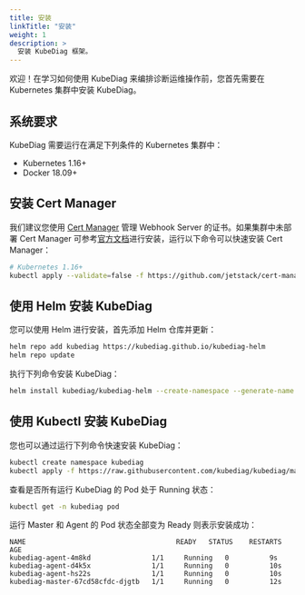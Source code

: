 ```yaml
---
title: 安装
linkTitle: "安装"
weight: 1
description: >
  安装 KubeDiag 框架。
---
```


欢迎！在学习如何使用 KubeDiag 来编排诊断运维操作前，您首先需要在 Kubernetes 集群中安装 KubeDiag。

## 系统要求

KubeDiag 需要运行在满足下列条件的 Kubernetes 集群中：

* Kubernetes 1.16+
* Docker 18.09+

## 安装 Cert Manager

我们建议您使用 [Cert Manager](https://github.com/jetstack/cert-manager) 管理 Webhook Server 的证书。如果集群中未部署 Cert Manager 可参考[官方文档](https://cert-manager.io/docs/installation/kubernetes/)进行安装，运行以下命令可以快速安装 Cert Manager：

```bash
# Kubernetes 1.16+
kubectl apply --validate=false -f https://github.com/jetstack/cert-manager/releases/download/v1.0.2/cert-manager.yaml
```

## 使用 Helm 安装 KubeDiag

您可以使用 Helm 进行安装，首先添加 Helm 仓库并更新：

```bash
helm repo add kubediag https://kubediag.github.io/kubediag-helm
helm repo update
```

执行下列命令安装 KubeDiag：

```bash
helm install kubediag/kubediag-helm --create-namespace --generate-name --namespace kubediag
```

## 使用 Kubectl 安装 KubeDiag

您也可以通过运行下列命令快速安装 KubeDiag：

```bash
kubectl create namespace kubediag
kubectl apply -f https://raw.githubusercontent.com/kubediag/kubediag/master/config/deploy/manifests.yaml
```

查看是否所有运行 KubeDiag 的 Pod 处于 Running 状态：

```bash
kubectl get -n kubediag pod
```

运行 Master 和 Agent 的 Pod 状态全部变为 Ready 则表示安装成功：

```
NAME                                     READY   STATUS    RESTARTS   AGE
kubediag-agent-4m8kd               1/1     Running   0          9s
kubediag-agent-d4k5x               1/1     Running   0          10s
kubediag-agent-hs22s               1/1     Running   0          10s
kubediag-master-67cd58cfdc-djgtb   1/1     Running   0          12s
```
